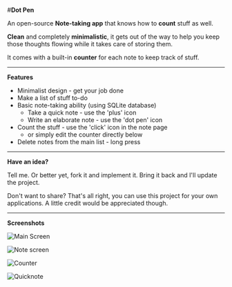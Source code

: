 

#**Dot Pen**


An open-source **Note-taking app** that knows how to **count** stuff as well. 

**Clean** and completely **minimalistic**, it gets out of the way to help you keep those thoughts flowing while it takes care of storing them.

It comes with a built-in **counter** for each note to keep track of stuff.

----------

**Features**

 - Minimalist design - get your job done
 - Make a list of stuff to-do
 - Basic note-taking ability (using SQLite database)
	 - Take a quick note - use the 'plus' icon
	 - Write an elaborate note - use the 'dot pen' icon
 - Count the stuff - use the 'click' icon in the note page
	 - or simply edit the counter directly below
 - Delete notes from the main list - long press

----------
**Have an idea?**

Tell me. Or better yet, fork it and implement it. Bring it back and I'll update the project.

Don't want to share? That's all right, you can use this project for your own applications. A little credit would be appreciated though.


----------
**Screenshots**

![Main Screen](http://i.imgur.com/C3Ag1l0.png)

![Note screen](http://i.imgur.com/seToZfR.png)

![Counter](http://i.imgur.com/VnVeTfb.png)

![Quicknote](http://i.imgur.com/DyGjWIb.png)
